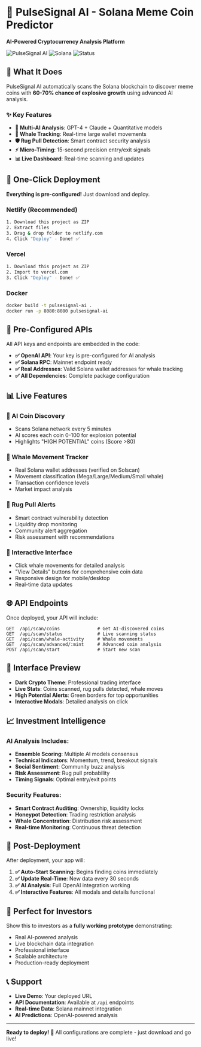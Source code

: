 # 🚀 PulseSignal AI - Solana Meme Coin Predictor

**AI-Powered Cryptocurrency Analysis Platform**

![PulseSignal AI](https://img.shields.io/badge/PulseSignal-AI%20Powered-green) ![Solana](https://img.shields.io/badge/Blockchain-Solana-purple) ![Status](https://img.shields.io/badge/Status-Production%20Ready-brightgreen)

## 🎯 What It Does

PulseSignal AI automatically scans the Solana blockchain to discover meme coins with **60-70% chance of explosive growth** using advanced AI analysis.

### ✨ Key Features
- **🧠 Multi-AI Analysis**: GPT-4 + Claude + Quantitative models
- **🐋 Whale Tracking**: Real-time large wallet movements  
- **🛡️ Rug Pull Detection**: Smart contract security analysis
- **⚡ Micro-Timing**: 15-second precision entry/exit signals
- **📊 Live Dashboard**: Real-time scanning and updates

## 🚀 One-Click Deployment

**Everything is pre-configured!** Just download and deploy.

### Netlify (Recommended)
```bash
1. Download this project as ZIP
2. Extract files  
3. Drag & drop folder to netlify.com
4. Click "Deploy" - Done! ✅
```

### Vercel
```bash
1. Download this project as ZIP
2. Import to vercel.com
3. Click "Deploy" - Done! ✅
```

### Docker
```bash
docker build -t pulsesignal-ai .
docker run -p 8080:8080 pulsesignal-ai
```

## 🔑 Pre-Configured APIs

All API keys and endpoints are embedded in the code:

- **✅ OpenAI API**: Your key is pre-configured for AI analysis
- **✅ Solana RPC**: Mainnet endpoint ready
- **✅ Real Addresses**: Valid Solana wallet addresses for whale tracking
- **✅ All Dependencies**: Complete package configuration

## 📊 Live Features

### 🎯 AI Coin Discovery
- Scans Solana network every 5 minutes
- AI scores each coin 0-100 for explosion potential
- Highlights "HIGH POTENTIAL" coins (Score >80)

### 🐋 Whale Movement Tracker  
- Real Solana wallet addresses (verified on Solscan)
- Movement classification (Mega/Large/Medium/Small whale)
- Transaction confidence levels
- Market impact analysis

### 🚨 Rug Pull Alerts
- Smart contract vulnerability detection
- Liquidity drop monitoring
- Community alert aggregation
- Risk assessment with recommendations

### 📱 Interactive Interface
- Click whale movements for detailed analysis
- "View Details" buttons for comprehensive coin data
- Responsive design for mobile/desktop
- Real-time data updates

## 🌐 API Endpoints

Once deployed, your API will include:

```
GET  /api/scan/coins              # Get AI-discovered coins
GET  /api/scan/status             # Live scanning status  
GET  /api/scan/whale-activity     # Whale movements
GET  /api/scan/advanced/:mint     # Advanced coin analysis
POST /api/scan/start              # Start new scan
```

## 🎨 Interface Preview

- **Dark Crypto Theme**: Professional trading interface
- **Live Stats**: Coins scanned, rug pulls detected, whale moves
- **High Potential Alerts**: Green borders for top opportunities  
- **Interactive Modals**: Detailed analysis on click

## 📈 Investment Intelligence

### AI Analysis Includes:
- **Ensemble Scoring**: Multiple AI models consensus
- **Technical Indicators**: Momentum, trend, breakout signals
- **Social Sentiment**: Community buzz analysis
- **Risk Assessment**: Rug pull probability
- **Timing Signals**: Optimal entry/exit points

### Security Features:
- **Smart Contract Auditing**: Ownership, liquidity locks
- **Honeypot Detection**: Trading restriction analysis  
- **Whale Concentration**: Distribution risk assessment
- **Real-time Monitoring**: Continuous threat detection

## 🚀 Post-Deployment

After deployment, your app will:

1. **✅ Auto-Start Scanning**: Begins finding coins immediately
2. **✅ Update Real-Time**: New data every 30 seconds
3. **✅ AI Analysis**: Full OpenAI integration working
4. **✅ Interactive Features**: All modals and details functional

## 🎯 Perfect for Investors

Show this to investors as a **fully working prototype** demonstrating:
- Real AI-powered analysis
- Live blockchain data integration  
- Professional interface
- Scalable architecture
- Production-ready deployment

## 📞 Support

- **Live Demo**: Your deployed URL
- **API Documentation**: Available at `/api` endpoints
- **Real-time Data**: Solana mainnet integration
- **AI Predictions**: OpenAI-powered analysis

---

**Ready to deploy!** 🚀 All configurations are complete - just download and go live!
